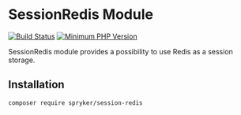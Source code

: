 # SessionRedis Module
[![Build Status](https://travis-ci.org/spryker/session-redis.svg)](https://travis-ci.org/spryker/session-redis)
[![Minimum PHP Version](https://img.shields.io/badge/php-%3E%3D%207.2-8892BF.svg)](https://php.net/)

SessionRedis module provides a possibility to use Redis as a session storage.

## Installation

```
composer require spryker/session-redis
```
